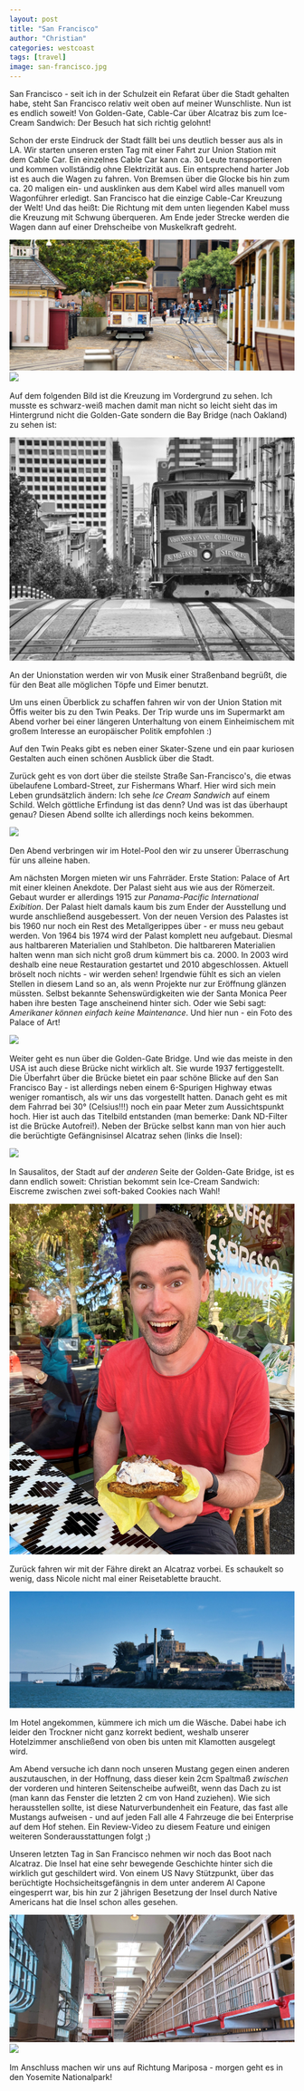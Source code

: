 ```yaml
---
layout: post
title: "San Francisco"
author: "Christian"
categories: westcoast
tags: [travel]
image: san-francisco.jpg
---
```

San Francisco - seit ich in der Schulzeit ein Refarat über die Stadt gehalten habe, steht San Francisco relativ weit oben auf meiner Wunschliste. Nun ist es endlich soweit! Von Golden-Gate, Cable-Car über Alcatraz bis zum Ice-Cream Sandwich: Der Besuch hat sich richtig gelohnt!

Schon der erste Eindruck der Stadt fällt bei uns deutlich besser aus als in LA. Wir starten unseren ersten Tag mit einer Fahrt zur Union Station mit dem Cable Car. Ein einzelnes Cable Car kann ca. 30 Leute transportieren und kommen vollständig ohne Elektrizität aus. Ein entsprechend harter Job ist es auch die Wagen zu fahren. Von Bremsen über die Glocke bis hin zum ca. 20 maligen ein- und ausklinken aus dem Kabel wird alles manuell vom Wagonführer erledigt. San Francisco hat die einzige Cable-Car Kreuzung der Welt! Und das heißt: Die Richtung mit dem unten liegenden Kabel muss die Kreuzung mit Schwung überqueren. Am Ende jeder Strecke werden die Wagen dann auf einer Drehscheibe von Muskelkraft gedreht.

![](/assets/img/us/sfo-cable-car1.jpg)
![](/assets/img/us/sfo-cable-car2.jpg)

Auf dem folgenden Bild ist die Kreuzung im Vordergrund zu sehen. Ich musste es schwarz-weiß machen damit man nicht so leicht sieht das im Hintergrund nicht die Golden-Gate sondern die Bay Bridge (nach Oakland) zu sehen ist:

![](/assets/img/us/sfo-cable-car-bridge.jpg)

An der Unionstation werden wir von Musik einer Straßenband begrüßt, die für den Beat alle möglichen Töpfe und Eimer benutzt.

Um uns einen Überblick zu schaffen fahren wir von der Union Station mit Öffis weiter bis zu den Twin Peaks. Der Trip wurde uns im Supermarkt am Abend vorher bei einer längeren Unterhaltung von einem Einheimischem mit großem Interesse an europäischer Politik empfohlen :)

Auf den Twin Peaks gibt es neben einer Skater-Szene und ein paar kuriosen Gestalten auch einen schönen Ausblick über die Stadt.

Zurück geht es von dort über die steilste Straße San-Francisco's, die etwas übelaufene Lombard-Street, zur Fishermans Wharf. Hier wird sich mein Leben grundsätzlich ändern: Ich sehe *Ice Cream Sandwich* auf einem Schild. Welch göttliche Erfindung ist das denn? Und was ist das überhaupt genau? Diesen Abend sollte ich allerdings noch keins bekommen.

![](/assets/img/us/sfo-lombard.jpg)

Den Abend verbringen wir im Hotel-Pool den wir zu unserer Überraschung für uns alleine haben.

Am nächsten Morgen mieten wir uns Fahrräder. Erste Station: Palace of Art mit einer kleinen Anekdote. Der Palast sieht aus wie aus der Römerzeit. Gebaut wurder er allerdings 1915 zur *Panama-Pacific International Exibition*. Der Palast hielt damals kaum bis zum Ender der Ausstellung und wurde anschließend ausgebessert. Von der neuen Version des Palastes ist bis 1960 nur noch ein Rest des Metallgerippes über - er muss neu gebaut werden. Von 1964 bis 1974 wird der Palast komplett neu aufgebaut. Diesmal aus haltbareren Materialien und Stahlbeton. Die haltbareren Materialien halten wenn man sich nicht groß drum kümmert bis ca. 2000. In 2003 wird deshalb eine neue Restauration gestartet und 2010 abgeschlossen. Aktuell bröselt noch nichts - wir werden sehen!
Irgendwie fühlt es sich an vielen Stellen in diesem Land so an, als wenn Projekte nur zur Eröffnung glänzen müssten. Selbst bekannte Sehenswürdigkeiten wie der Santa Monica Peer haben ihre besten Tage anscheinend hinter sich. Oder wie Sebi sagt: *Amerikaner können einfach keine Maintenance*. Und hier nun - ein Foto des Palace of Art!

![](/assets/img/us/sfo-palace-of-art.jpg)

Weiter geht es nun über die Golden-Gate Bridge. Und wie das meiste in den USA ist auch diese Brücke nicht wirklich alt. Sie wurde 1937 fertiggestellt. Die Überfahrt über die Brücke bietet ein paar schöne Blicke auf den San Francisco Bay - ist allerdings neben einem 6-Spurigen Highway etwas weniger romantisch, als wir uns das vorgestellt hatten. Danach geht es mit dem Fahrrad bei 30° (Celsius!!!) noch ein paar Meter zum Aussichtspunkt hoch. Hier ist auch das Titelbild entstanden (man bemerke: Dank ND-Filter ist die Brücke Autofrei!).
Neben der Brücke selbst kann man von hier auch die berüchtigte Gefängnisinsel Alcatraz sehen (links die Insel):

![](/assets/img/us/sfo-alcatraz-bridge.jpg)

In Sausalitos, der Stadt auf der *anderen* Seite der Golden-Gate Bridge, ist es dann endlich soweit: Christian bekommt sein Ice-Cream Sandwich: Eiscreme zwischen zwei soft-baked Cookies nach Wahl!

![](/assets/img/us/sfo-ice-cream-sandwich.jpg)

Zurück fahren wir mit der Fähre direkt an Alcatraz vorbei. Es schaukelt so wenig, dass Nicole nicht mal einer Reisetablette braucht.

![](/assets/img/us/sfo-alcatraz-island.jpg)

Im Hotel angekommen, kümmere ich mich um die Wäsche. Dabei habe ich leider den Trockner nicht ganz korrekt bedient, weshalb unserer Hotelzimmer anschließend von oben bis unten mit Klamotten ausgelegt wird.

Am Abend versuche ich dann noch unseren Mustang gegen einen anderen auszutauschen, in der Hoffnung, dass dieser kein 2cm Spaltmaß *zwischen* der vorderen und hinteren Seitenscheibe aufweißt, wenn das Dach zu ist (man kann das Fenster die letzten 2 cm von Hand zuziehen). Wie sich herausstellen sollte, ist diese Naturverbundenheit ein Feature, das fast alle Mustangs aufweisen - und auf jeden Fall alle 4 Fahrzeuge die bei Enterprise auf dem Hof stehen. Ein Review-Video zu diesem Feature und einigen weiteren Sonderausstattungen folgt ;)

Unseren letzten Tag in San Francisco nehmen wir noch das Boot nach Alcatraz. Die Insel hat eine sehr bewegende Geschichte hinter sich die wirklich gut geschildert wird. Von einem US Navy Stützpunkt, über das berüchtigte Hochsicheitsgefängnis in dem unter anderem Al Capone eingesperrt war, bis hin zur 2 jährigen Besetzung der Insel durch Native Americans hat die Insel schon alles gesehen.

![](/assets/img/us/sfo-alcatraz-inside.jpg)
![](/assets/img/us/sfo-alcatraz-2.jpg)

Im Anschluss machen wir uns auf Richtung Mariposa - morgen geht es in den Yosemite Nationalpark!
